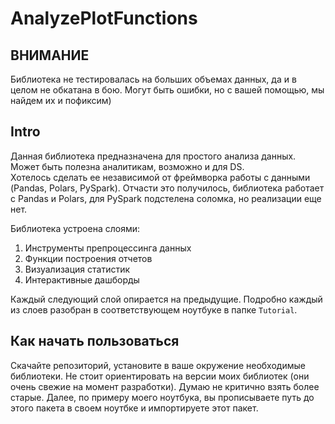 # AnalyzePlotFunctions

## ВНИМАНИЕ
Библиотека не тестировалась на больших объемах данных, да и в целом не обкатана в бою. 
Могут быть ошибки, но с вашей помощью, мы найдем их и пофиксим)

## Intro
Данная библиотека предназначена для простого анализа данных. Может быть полезна аналитикам, возможно и для DS.  
Хотелось сделать ее независимой от фреймворка работы с данными (Pandas, Polars, PySpark). 
Отчасти это получилось, библиотека работает с Pandas и Polars, для PySpark подстелена соломка, но реализации еще нет.

Библиотека устроена слоями:
1. Инструменты препроцессинга данных
2. Функции построения отчетов
3. Визуализация статистик
4. Интерактивные дашборды

Каждый следующий слой опирается на предыдущие.
Подробно каждый из слоев разобран в соответствующем ноутбуке в папке `Tutorial`.

## Как начать пользоваться
Скачайте репозиторий, установите в ваше окружение необходимые библиотеки.
Не стоит ориентировать на версии моих библиотек (они очень свежие на момент разработки). Думаю не критично взять более старые.
Далее, по примеру моего ноутбука, вы прописываете путь до этого пакета в своем ноутбке и импортируете этот пакет.


